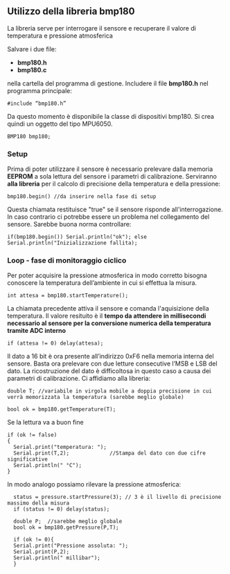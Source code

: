 ## Utilizzo della libreria bmp180

La libreria serve per interrogare il sensore e recuperare il valore di temperatura e pressione atmosferica

Salvare i due file:

- **bmp180.h**
- **bmp180.c**

nella cartella del programma di gestione.  Includere il file **bmp180.h** nel programma principale:

    #include “bmp180.h”   
    
Da questo momento è disponibile la classe di dispositivi bmp180. Si crea quindi un oggetto del tipo MPU6050.

    BMP180 bmp180;
    
### Setup
    
Prima di poter utilizzare il sensore è necessario prelevare dalla memoria **EEPROM** a sola lettura del sensore i parametri di calibrazione. Serviranno **alla libreria** per il calcolo di precisione della temperatura e della pressione:

    bmp180.begin() //da inserire nella fase di setup 

Questa chiamata restituisce "true" se il sensore risponde all'interrogazione. In caso contrario ci potrebbe essere un problema nel collegamento del sensore. Sarebbe buona norma controllare:

    if(bmp180.begin()) Serial.println("ok"); else Serial.println("Inizializzazione fallita);
    
### Loop - fase di monitoraggio ciclico 
    
Per poter acquisire la pressione atmosferica in modo corretto bisogna conoscere la temperatura dell’ambiente in cui si effettua la misura. 

    int attesa = bmp180.startTemperature();

La chiamata precedente attiva il sensore e comanda l'aquisizione della temperatura. Il valore resituito è il **tempo da attendere in millisecondi necessario al sensore per la conversione numerica della temperatura tramite ADC interno** 

    if (attesa != 0) delay(attesa);

Il dato a 16 bit è ora presente all’indirizzo 0xF6 nella memoria interna del sensore. Basta ora prelevare con due letture consecutive l’MSB e LSB del dato. La ricostruzione del dato è difficoltosa in questo caso a causa dei parametri di calibrazione. Ci affidiamo alla libreria:

    double T; //variabile in virgola mobile a doppia precisione in cui verrà memorizzata la temperatura (sarebbe meglio globale)
    
    bool ok = bmp180.getTemperature(T);
  
Se la lettura va a buon fine 

    if (ok != false)
    {
      Serial.print("temperatura: ");
      Serial.print(T,2);             //Stampa del dato con due cifre significative
      Serial.println(" °C");
    }

In modo analogo possiamo rilevare la pressione atmosferica:
      
      status = pressure.startPressure(3); // 3 è il livello di precisione massimo della misura
      if (status != 0) delay(status);
      
      double P;  //sarebbe meglio globale
      bool ok = bmp180.getPressure(P,T);

      if (ok != 0){
      Serial.print("Pressione assoluta: ");
      Serial.print(P,2);
      Serial.println(" millibar");
      }


  
